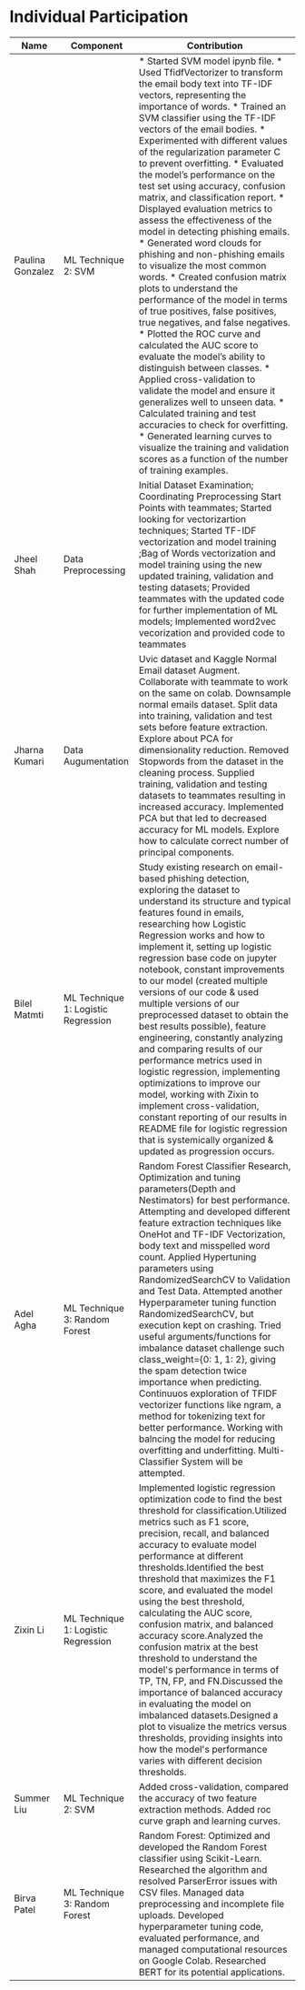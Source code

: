 # Individual Participation

| Name             | Component                              | Contribution                                                                          |
| ---------------- | -------------------------------------- | ------------------------------------------------------------------------------------- |
| Paulina Gonzalez | ML Technique 2: SVM                    | * Started SVM model ipynb file. * Used TfidfVectorizer to transform the email body text into TF-IDF vectors, representing the importance of words. * Trained an SVM classifier using the TF-IDF vectors of the email bodies. * Experimented with different values of the regularization parameter C to prevent overfitting. * Evaluated the model’s performance on the test set using accuracy, confusion matrix, and classification report. * Displayed evaluation metrics to assess the effectiveness of the model in detecting phishing emails. * Generated word clouds for phishing and non-phishing emails to visualize the most common words. * Created confusion matrix plots to understand the performance of the model in terms of true positives, false positives, true negatives, and false negatives. * Plotted the ROC curve and calculated the AUC score to evaluate the model’s ability to distinguish between classes. * Applied cross-validation to validate the model and ensure it generalizes well to unseen data. * Calculated training and test accuracies to check for overfitting. * Generated learning curves to visualize the training and validation scores as a function of the number of training examples. |
| Jheel Shah       | Data Preprocessing                     | Initial Dataset Examination; Coordinating Preprocessing Start Points with teammates; Started looking for vectorizartion techniques; Started TF-IDF vectorization and model training ;Bag of Words vectorization and model training using the new updated training, validation and testing datasets; Provided teammates with the updated code for further implementation of ML models; Implemented word2vec vecorization and provided code to teammates|
| Jharna Kumari    | Data Augumentation                     | Uvic dataset and Kaggle Normal Email dataset Augment. Collaborate with teammate to work on the same on colab. Downsample normal emails dataset. Split data into training, validation and test sets before feature extraction. Explore about PCA for dimensionality reduction. Removed Stopwords from the dataset in the cleaning process. Supplied training, validation and testing datasets to teammates resulting in increased accuracy. Implemented PCA but that led to decreased accuracy for ML models. Explore how to calculate correct number of principal components. |
| Bilel Matmti     | ML Technique 1: Logistic Regression    | Study existing research on email-based phishing detection, exploring the dataset to understand its structure and typical features found in emails, researching how Logistic Regression works and how to implement it, setting up logistic regression base code on jupyter notebook, constant improvements to our model (created multiple versions of our code & used multiple versions of our preprocessed dataset to obtain the best results possible), feature engineering, constantly analyzing and comparing results of our performance metrics used in logistic regression, implementing optimizations to improve our model, working with Zixin to implement cross-validation, constant reporting of our results in README file for logistic regression that is systemically organized & updated as progression occurs.       |       
| Adel Agha        | ML Technique 3: Random Forest          | Random Forest Classifier Research, Optimization and tuning parameters(Depth and Nestimators) for best performance. Attempting and developed different feature extraction techniques like OneHot and TF-IDF Vectorization, body text and misspelled word count. Applied Hypertuning parameters using RandomizedSearchCV to Validation and Test Data. Attempted another Hyperparameter tuning function RandomizedSearchCV, but execution kept on crashing. Tried useful arguments/functions for imbalance dataset challenge such class_weight={0: 1, 1: 2}, giving the spam detection twice importance when predicting. Continuuos exploration of TFIDF vectorizer functions like ngram, a method for tokenizing text for better performance. Working with balncing the model for reducing overfitting and underfitting. Multi-Classifier System will be attempted.                        |
| Zixin Li         | ML Technique 1: Logistic Regression    | Implemented logistic regression optimization code to find the best threshold for classification.Utilized metrics such as F1 score, precision, recall, and balanced accuracy to evaluate model performance at different thresholds.Identified the best threshold that maximizes the F1 score, and evaluated the model using the best threshold, calculating the AUC score, confusion matrix, and balanced accuracy score.Analyzed the confusion matrix at the best threshold to understand the model's performance in terms of TP, TN, FP, and FN.Discussed the importance of balanced accuracy in evaluating the model on imbalanced datasets.Designed a plot to visualize the metrics versus thresholds, providing insights into how the model's performance varies with different decision thresholds.|
| Summer Liu       | ML Technique 2: SVM                    | Added cross-validation, compared the accuracy of two feature extraction methods.  Added roc curve graph and learning curves.|                    
| Birva Patel      | ML Technique 3: Random Forest          | Random Forest: Optimized and developed the Random Forest classifier using Scikit-Learn. Researched the algorithm and resolved ParserError issues with CSV files. Managed data preprocessing and incomplete file uploads. Developed hyperparameter tuning code, evaluated performance, and managed computational resources on Google Colab. Researched BERT for its potential applications.|                         
